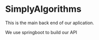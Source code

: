 # SimplyAlgorithms

This is the main back end of our aplication. 

We use springboot to build our API 

